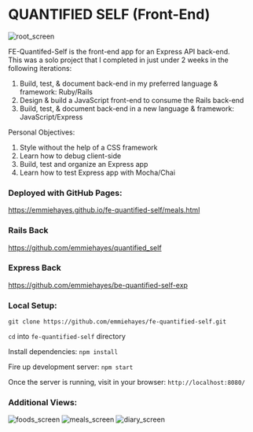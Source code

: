 # QUANTIFIED SELF (Front-End)

<img alt="root_screen" src="https://cl.ly/b78ed1c45196/Screen%20Shot%202018-10-16%20at%2010.37.48%20PM.jpg">

FE-Quantifed-Self is the front-end app for an Express API back-end.  
This was a solo project that I completed in just under 2 weeks in the following iterations: 

1. Build, test, & document back-end in my preferred language & framework: Ruby/Rails
2. Design & build a JavaScript front-end to consume the Rails back-end 
3. Build, test, & document back-end in a new language & framework: JavaScript/Express

Personal Objectives:

1. Style without the help of a CSS framework
2. Learn how to debug client-side
3. Build, test and organize an Express app
4. Learn how to test Express app with Mocha/Chai

### Deployed with GitHub Pages:

https://emmiehayes.github.io/fe-quantified-self/meals.html

### Rails Back

https://github.com/emmiehayes/quantified_self

### Express Back

https://github.com/emmiehayes/be-quantified-self-exp

### Local Setup:

`git clone https://github.com/emmiehayes/fe-quantified-self.git`

`cd` into `fe-quantified-self` directory

Install dependencies: `npm install`

Fire up development server: `npm start`

Once the server is running, visit in your browser: `http://localhost:8080/` 


### Additional Views:

<img alt="foods_screen" src="https://cl.ly/559ee9111e19/Screen%20Shot%202018-10-16%20at%209.03.51%20PM.jpg">

<img alt="meals_screen" src="https://cl.ly/eac0cbce16b4/Screen%20Shot%202018-10-16%20at%209.03.59%20PM.jpg">

<img alt="diary_screen" src="https://cl.ly/14d7f4523cbf/Screen%20Shot%202018-10-16%20at%209.04.08%20PM.jpg">

